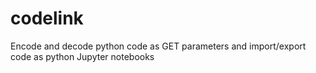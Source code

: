 # codelink
Encode and decode python code as GET parameters and import/export code as python Jupyter notebooks 
